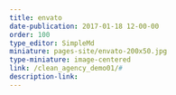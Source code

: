 ```yaml
---
title: envato
date-publication: 2017-01-18 12-00-00
order: 100
type_editor: SimpleMd
miniature: pages-site/envato-200x50.jpg
type-miniature: image-centered
link: /clean_agency_demo01/#
description-link: 
--- 
```

